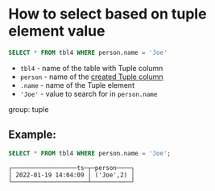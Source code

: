 # How to select based on tuple element value

```sql
SELECT * FROM tbl4 WHERE person.name = 'Joe'
```

- `tbl4` - name of the table with Tuple column
- `person` - name of the [created Tuple column](/clickhouse/how-to-create-tuple-column)
- `.name` - name of the Tuple element
- `'Joe'` - value to search for in `person.name`

group: tuple

## Example: 
```sql
SELECT * FROM tbl4 WHERE person.name = 'Joe';
```
```
┌──────────────────ts─┬─person────┐
│ 2022-01-19 14:04:09 │ ('Joe',2) │
└─────────────────────┴───────────┘

```

